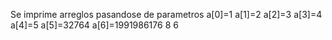 Se imprime arreglos pasandose de parametros
a[0]=1 
a[1]=2 
a[2]=3 
a[3]=4 
a[4]=5 
a[5]=32764 
a[6]=1991986176 
8
6
